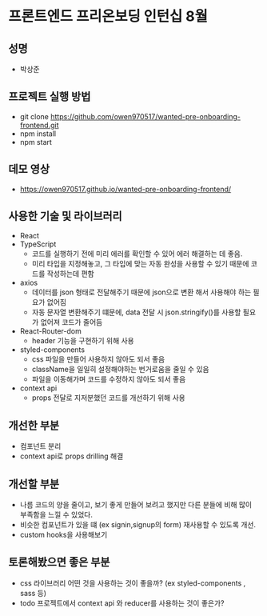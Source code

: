 # 프론트엔드 프리온보딩 인턴십 8월 

## 성명 
- 박상준

## 프로젝트 실행 방법 
- git clone https://github.com/owen970517/wanted-pre-onboarding-frontend.git
- npm install
- npm start

## 데모 영상 
- https://owen970517.github.io/wanted-pre-onboarding-frontend/

## 사용한 기술 및 라이브러리
- React
- TypeScript
    - 코드를 실행하기 전에 미리 에러를 확인할 수 있어 에러 해결하는 데 좋음.
    - 미리 타입을 지정해놓고, 그 타입에 맞는 자동 완성을 사용할 수 있기 때문에 코드를 작성하는데 편함
- axios
    - 데이터를 json 형태로 전달해주기 때문에 json으로 변환 해서 사용해야 하는 필요가 없어짐 
    - 자동 문자열 변환해주기 떄문에, data 전달 시 json.stringify()를 사용할 필요가 없어져 코드가 줄어듬 
- React-Router-dom
    - header 기능을 구현하기 위해 사용
- styled-components
    - css 파일을 만들어 사용하지 않아도 되서 좋음
    - className을 일일히 설정해야하는 번거로움을 줄일 수 있음 
    - 파일을 이동해가며 코드를 수정하지 않아도 되서 좋음 
- context api
    - props 전달로 지저분했던 코드를 개선하기 위해 사용

## 개선한 부분 

- 컴포넌트 분리 
- context api로 props drilling 해결


## 개선할 부분 

- 나름 코드의 양을 줄이고, 보기 좋게 만들어 보려고 했지만 다른 분들에 비해 많이 부족함을 느낄 수 있었다.
- 비슷한 컴포넌트가 있을 떄 (ex signin,signup의 form) 재사용할 수 있도록 개선.
- custom hooks을 사용해보기

## 토론해봤으면 좋은 부분

- css 라이브러리 어떤 것을 사용하는 것이 좋을까? (ex styled-components , sass 등)
- todo 프로젝트에서 context api 와 reducer를 사용하는 것이 좋은가?





